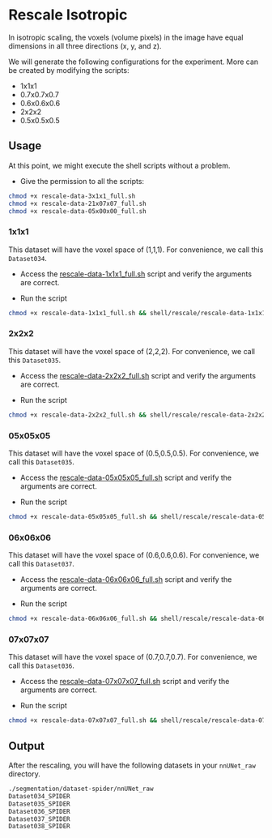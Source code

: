 # Rescale Isotropic

In isotropic scaling, the voxels (volume pixels) in the image have equal dimensions in all three directions (x, y, and z).

We will generate the following configurations for the experiment. More can be created by modifying the scripts:

- 1x1x1
- 0.7x0.7x0.7
- 0.6x0.6x0.6
- 2x2x2
- 0.5x0.5x0.5

## Usage

At this point, we might execute the shell scripts without a problem.

- Give the permission to all the scripts:

```bash
chmod +x rescale-data-3x1x1_full.sh
chmod +x rescale-data-21x07x07_full.sh
chmod +x rescale-data-05x00x00_full.sh
```

### 1x1x1

This dataset will have the voxel space of (1,1,1). For convenience, we call this `Dataset034`.

- Access the [rescale-data-1x1x1_full.sh](shell/rescale/rescale-data-1x1x1_full.sh) script and verify the arguments are correct.

- Run the script

```bash
chmod +x rescale-data-1x1x1_full.sh && shell/rescale/rescale-data-1x1x1_full.sh
```

### 2x2x2

This dataset will have the voxel space of (2,2,2). For convenience, we call this `Dataset035`.

- Access the [rescale-data-2x2x2_full.sh](shell/rescale/rescale-data-2x2x2_full.sh) script and verify the arguments are correct.

- Run the script

```bash
chmod +x rescale-data-2x2x2_full.sh && shell/rescale/rescale-data-2x2x2_full.sh
```

### 05x05x05

This dataset will have the voxel space of (0.5,0.5,0.5). For convenience, we call this `Dataset035`.

- Access the [rescale-data-05x05x05_full.sh](shell/rescale/rescale-data-05x05x05_full.sh) script and verify the arguments are correct.

- Run the script

```bash
chmod +x rescale-data-05x05x05_full.sh && shell/rescale/rescale-data-05x05x05_full.sh
```

### 06x06x06

This dataset will have the voxel space of (0.6,0.6,0.6). For convenience, we call this `Dataset037`.

- Access the [rescale-data-06x06x06_full.sh](shell/rescale/rescale-data-06x06x06_full.sh) script and verify the arguments are correct.

- Run the script

```bash
chmod +x rescale-data-06x06x06_full.sh && shell/rescale/rescale-data-06x06x06_full.sh
```

### 07x07x07

This dataset will have the voxel space of (0.7,0.7,0.7). For convenience, we call this `Dataset036`.

- Access the [rescale-data-07x07x07_full.sh](shell/rescale/rescale-data-07x07x07_full.sh) script and verify the arguments are correct.

- Run the script

```bash
chmod +x rescale-data-07x07x07_full.sh && shell/rescale/rescale-data-07x07x07_full.sh
```

## Output

After the rescaling, you will have the following datasets in your `nnUNet_raw` directory.

```bash
./segmentation/dataset-spider/nnUNet_raw
Dataset034_SPIDER
Dataset035_SPIDER
Dataset036_SPIDER
Dataset037_SPIDER
Dataset038_SPIDER
```
